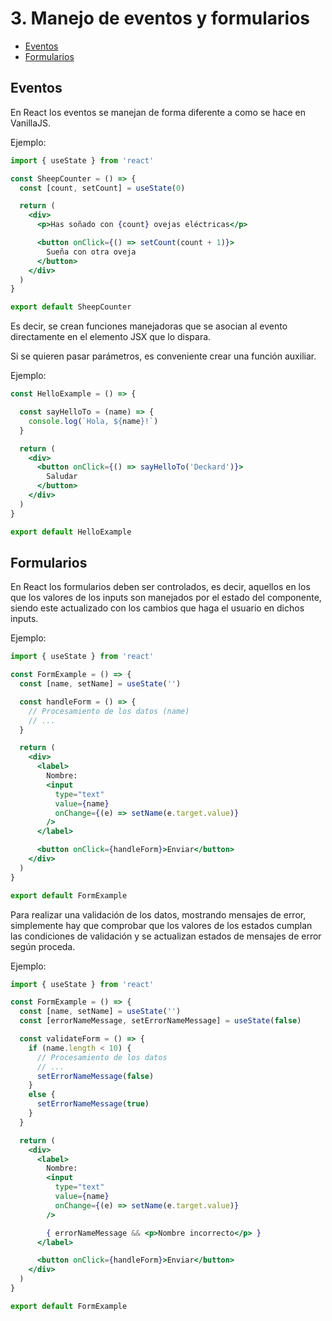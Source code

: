 # 3. Manejo de eventos y formularios

- [Eventos](#eventos)
- [Formularios](#formularios)

## Eventos

En React los eventos se manejan de forma diferente a como se hace en VanillaJS.

Ejemplo:

```jsx
import { useState } from 'react'

const SheepCounter = () => {
  const [count, setCount] = useState(0)

  return (
    <div>
      <p>Has soñado con {count} ovejas eléctricas</p>

      <button onClick={() => setCount(count + 1)}>
        Sueña con otra oveja
      </button>
    </div>
  )
}

export default SheepCounter
```

Es decir, se crean funciones manejadoras que se asocian al evento directamente en el elemento JSX que lo dispara.

Si se quieren pasar parámetros, es conveniente crear una función auxiliar.

Ejemplo:

```jsx
const HelloExample = () => {

  const sayHelloTo = (name) => {
    console.log(`Hola, ${name}!`)
  }

  return (
    <div>
      <button onClick={() => sayHelloTo('Deckard')}>
        Saludar
      </button>
    </div>
  )
}

export default HelloExample
```

## Formularios

En React los formularios deben ser controlados, es decir, aquellos en los que los valores de los inputs son manejados por el estado del componente, siendo este actualizado con los cambios que haga el usuario en dichos inputs.

Ejemplo:

```jsx
import { useState } from 'react'

const FormExample = () => {
  const [name, setName] = useState('')

  const handleForm = () => {
    // Procesamiento de los datos (name)
    // ...
  }

  return (
    <div>
      <label>
        Nombre:
        <input
          type="text"
          value={name}
          onChange={(e) => setName(e.target.value)}
        />
      </label>

      <button onClick={handleForm}>Enviar</button>
    </div>
  )
}

export default FormExample
```

Para realizar una validación de los datos, mostrando mensajes de error, simplemente hay que comprobar que los valores de los estados cumplan las condiciones de validación y se actualizan estados de mensajes de error según proceda.

Ejemplo:

```jsx
import { useState } from 'react'

const FormExample = () => {
  const [name, setName] = useState('')
  const [errorNameMessage, setErrorNameMessage] = useState(false)

  const validateForm = () => {
    if (name.length < 10) {
      // Procesamiento de los datos
      // ...
      setErrorNameMessage(false)
    }
    else {
      setErrorNameMessage(true)
    }
  }

  return (
    <div>
      <label>
        Nombre:
        <input
          type="text"
          value={name}
          onChange={(e) => setName(e.target.value)}
        />

        { errorNameMessage && <p>Nombre incorrecto</p> }
      </label>

      <button onClick={handleForm}>Enviar</button>
    </div>
  )
}

export default FormExample
```
